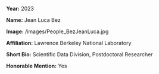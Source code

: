 **Year:** 2023

**Name:** Jean Luca Bez

**Image:** /images/People_BezJeanLuca.jpg 

**Affiliation:** Lawrence Berkeley National Laboratory

**Short Bio:** Scientific Data Division, Postdoctoral Researcher

**Honorable Mention:** Yes
